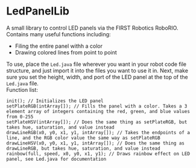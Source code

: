 # LedPanelLib
A small library to control LED panels via the FIRST Robotics RoboRIO.<br>
Contains many useful functions including:
- Filing the entire panel withh a color
- Drawing colored lines from point to point

<!-- -->
  
To use, place the `Led.java` file wherever you want in your robot code file structure, and just import it into the files you want to use it in. Next, make sure you set the height, width, and port of the LED panel at the top of the `Led.java` file.<br>
Function list:<br>
```
init(); // Initializes the LED panel
setPlateRGB(intArray[]); // Fills the panel with a color. Takes a 3 element array of integers containing the red, green, and blue values from 0-255
setPlateHSV(intArray[]); // Does the same thing as setPlateRGB, but takes hue, saturation, and value instead
drawLineRGB(x0, y0, x1, y1, intArray[]); // Takes the endpoints of a line, and the RGB color value the same way as setPlateRGB
drawLineHSV(x0, y0, x1, y1, intArray[]); // Does the same thing as drawLineRGB, but takes hue, saturation, and value instead
rainbow(full, speed, x0, y0, x1, y1); // Draws rainbow effect on LED panel, see Led.java for documentation
```
